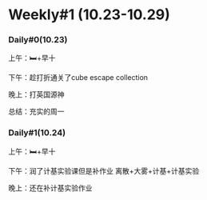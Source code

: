 # Weekly#1 (10.23-10.29)

### Daily#0(10.23)

上午：🛏+早十

下午：趁打折通关了cube escape collection

晚上：打英国源神

总结：充实的周一



### Daily#1(10.24)

上午：🛏+早十

下午：润了计基实验课但是补作业 离散+大雾+计基+计基实验

晚上：还在补计基实验作业

